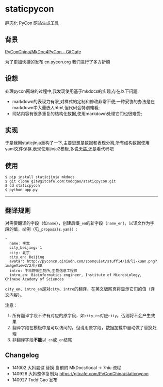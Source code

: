 # staticpycon
静态化 PyCon 网站生成工具

## 背景
[PyConChina/MkDoc4PyCon - GitCafe](https://gitcafe.com/PyConChina/MkDoc4PyCon/blob/master/README.md)

为了更加快捷的发布 cn.pycon.org 我们进行了多方折腾

## 设想
处理pycon网站的过程中,我发现使用基于mkdocs的实现,存在以下问题:

- markdown的表现力有限,对样式的定制和修改非常不便;一种妥协的办法是在markdown中大量嵌入html,但代码会特别难看;
- 网站内容有很多重复的结构化数据,使用markdown处理它们也很难受;

## 实现
于是我用staticjinja重构了一下,主要思想是数据和表现分离,所有结构数据使用yaml文件保存,表现使用jinja2模板,多说无益,还是看代码吧

## 使用

    $ pip install staticjinja mkdocs
    $ git clone git@gitcafe.com:toddgao/staticpycon.git
    $ cd staticpycon
    $ python app.py

----

## 翻译规则

对需要翻译的字段（如`name`），创建后缀`_en`的新字段（`name_en`），以译文作为字段的值。举例（见`_proposals.yaml`）:

```
-
  name: 李宽
  city_beijing: 1
  city: 北京
  city_en: Beijing
  avatar: http://pyconcn.qiniudn.com/zoomquiet/stuff14/id/li-kuan.png?imageView2/2/h/80
  intro: 中科院微生物所,生物信息工程师
  intro_en: Bioinformatics engineer, Institute of Microbiology, Chinese Academy of Sciences
```

`city_en`、`intro_en`是对`city`、`intro`的翻译，在英文版网页将显示它们的值（译文内容）。

注意：
 1. 所有翻译字段不许有对应的原字段，如`city_en`对应`city`，否则将不会产生效果
 2. 翻译字段在模板中是可以访问的，但请用原字段，数据加载中自动做了替换处理
 3. 非翻译字段**不能**以`_cn`或`_en`结尾


## Changelog

- 141002 大妈尝试 替换 当前的 MkDocs/local -> 7niu 流程
- 140928 大妈整体复制为 https://gitcafe.com/PyConChina/staticpycon
- 140927 Todd Gao 发布
